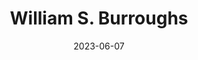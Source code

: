 ---
title: "William S. Burroughs"
cc-type: person
date: 2023-06-07
hashtag: william-s-burroughs
tags:
  - American
  - artist
  - writer
  - human being
---